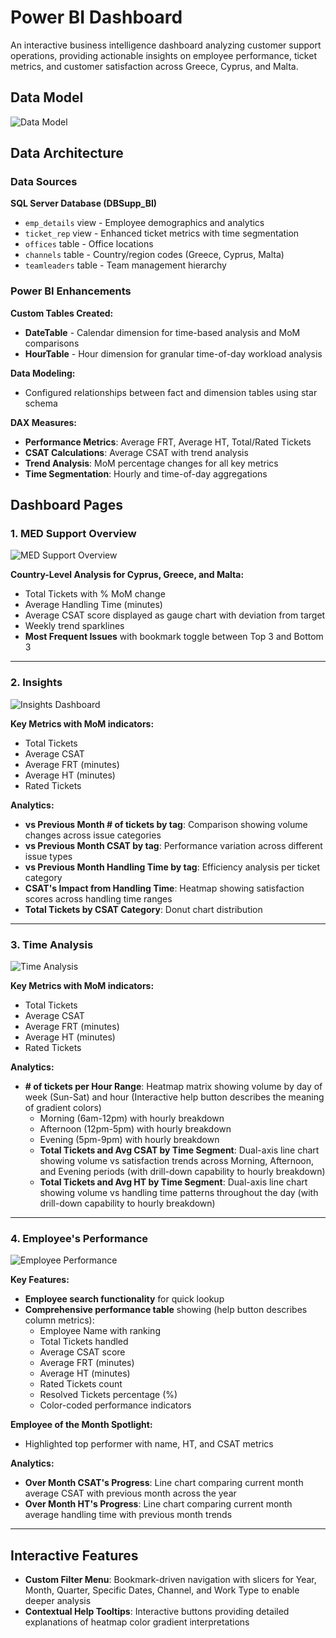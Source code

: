 # Power BI Dashboard

An interactive business intelligence dashboard analyzing customer support operations, providing actionable insights on employee performance, ticket metrics, and customer satisfaction across Greece, Cyprus, and Malta.

## Data Model

![Data Model](.images/model_BI.png)

## Data Architecture

### Data Sources

**SQL Server Database (DBSupp_BI)**
- `emp_details` view - Employee demographics and analytics
- `ticket_rep` view - Enhanced ticket metrics with time segmentation
- `offices` table - Office locations
- `channels` table - Country/region codes (Greece, Cyprus, Malta)
- `teamleaders` table - Team management hierarchy

### Power BI Enhancements

**Custom Tables Created:**
- **DateTable** - Calendar dimension for time-based analysis and MoM comparisons
- **HourTable** - Hour dimension for granular time-of-day workload analysis

**Data Modeling:**
- Configured relationships between fact and dimension tables using star schema

**DAX Measures:**
- **Performance Metrics**: Average FRT, Average HT, Total/Rated Tickets
- **CSAT Calculations**: Average CSAT with trend analysis
- **Trend Analysis**: MoM percentage changes for all key metrics
- **Time Segmentation**: Hourly and time-of-day aggregations

## Dashboard Pages

### 1. MED Support Overview

![MED Support Overview](.images/Overview.png)

**Country-Level Analysis for Cyprus, Greece, and Malta:**
- Total Tickets with % MoM change
- Average Handling Time (minutes)
- Average CSAT score displayed as gauge chart with deviation from target
- Weekly trend sparklines
- **Most Frequent Issues** with bookmark toggle between Top 3 and Bottom 3

---

### 2. Insights

![Insights Dashboard](.images/Insights.png)

**Key Metrics with MoM indicators:**
- Total Tickets
- Average CSAT
- Average FRT (minutes)
- Average HT (minutes)
- Rated Tickets

**Analytics:**
- **vs Previous Month # of tickets by tag**: Comparison showing volume changes across issue categories
- **vs Previous Month CSAT by tag**: Performance variation across different issue types
- **vs Previous Month Handling Time by tag**: Efficiency analysis per ticket category
- **CSAT's Impact from Handling Time**: Heatmap showing satisfaction scores across handling time ranges
- **Total Tickets by CSAT Category**: Donut chart distribution

---

### 3. Time Analysis

![Time Analysis](.images/Time_Analysis.png)

**Key Metrics with MoM indicators:**
- Total Tickets
- Average CSAT
- Average FRT (minutes)
- Average HT (minutes)
- Rated Tickets

**Analytics:**
- **# of tickets per Hour Range**: Heatmap matrix showing volume by day of week (Sun-Sat) and hour (Interactive help button describes the meaning of gradient colors)
  - Morning (6am-12pm) with hourly breakdown
  - Afternoon (12pm-5pm) with hourly breakdown
  - Evening (5pm-9pm) with hourly breakdown
  - **Total Tickets and Avg CSAT by Time Segment**: Dual-axis line chart showing volume vs satisfaction trends across Morning, Afternoon, and Evening periods (with drill-down capability to hourly breakdown)
  - **Total Tickets and Avg HT by Time Segment**: Dual-axis line chart showing volume vs handling time patterns throughout the day (with drill-down capability to  hourly breakdown)

---

### 4. Employee's Performance

![Employee Performance](.images/Employees_Performance.png)

**Key Features:**
- **Employee search functionality** for quick lookup
- **Comprehensive performance table** showing (help button describes column metrics):
  - Employee Name with ranking
  - Total Tickets handled
  - Average CSAT score
  - Average FRT (minutes)
  - Average HT (minutes)
  - Rated Tickets count
  - Resolved Tickets percentage (%)
  - Color-coded performance indicators

**Employee of the Month Spotlight:**
- Highlighted top performer with name, HT, and CSAT metrics

**Analytics:**
- **Over Month CSAT's Progress**: Line chart comparing current month average CSAT with previous month across the year
- **Over Month HT's Progress**: Line chart comparing current month average handling time with previous month trends

---

## Interactive Features

- **Custom Filter Menu**: Bookmark-driven navigation with slicers for Year, Month, Quarter, Specific Dates, Channel, and Work Type to enable deeper analysis
- **Contextual Help Tooltips**: Interactive buttons providing detailed explanations of heatmap color gradient interpretations
